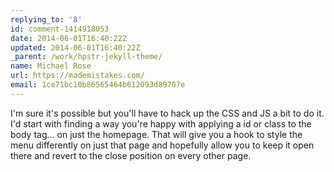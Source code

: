 ```yaml
---
replying_to: '8'
id: comment-1414918053
date: 2014-06-01T16:40:22Z
updated: 2014-06-01T16:40:22Z
_parent: /work/hpstr-jekyll-theme/
name: Michael Rose
url: https://mademistakes.com/
email: 1ce71bc10b86565464b612093d89707e
---
```


I'm sure it's possible but you'll have to hack up the CSS and JS a bit to do it.
I'd start with finding a way you're happy with applying a id or class to the
body tag... on just the homepage. That will give you a hook to style the menu
differently on just that page and hopefully allow you to keep it open there and
revert to the close position on every other page.
